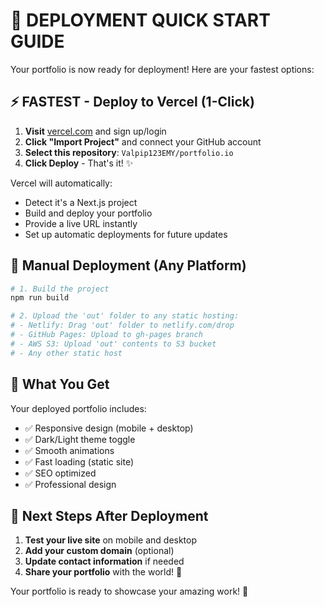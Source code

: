 # 🚀 DEPLOYMENT QUICK START GUIDE

Your portfolio is now ready for deployment! Here are your fastest options:

## ⚡ FASTEST - Deploy to Vercel (1-Click)

1. **Visit** [vercel.com](https://vercel.com) and sign up/login
2. **Click "Import Project"** and connect your GitHub account
3. **Select this repository**: `Valpip123EMY/portfolio.io`
4. **Click Deploy** - That's it! ✨

Vercel will automatically:
- Detect it's a Next.js project
- Build and deploy your portfolio
- Provide a live URL instantly
- Set up automatic deployments for future updates

## 🎯 Manual Deployment (Any Platform)

```bash
# 1. Build the project
npm run build

# 2. Upload the 'out' folder to any static hosting:
# - Netlify: Drag 'out' folder to netlify.com/drop
# - GitHub Pages: Upload to gh-pages branch
# - AWS S3: Upload 'out' contents to S3 bucket
# - Any other static host
```

## 📱 What You Get

Your deployed portfolio includes:
- ✅ Responsive design (mobile + desktop)
- ✅ Dark/Light theme toggle
- ✅ Smooth animations
- ✅ Fast loading (static site)
- ✅ SEO optimized
- ✅ Professional design

## 🔗 Next Steps After Deployment

1. **Test your live site** on mobile and desktop
2. **Add your custom domain** (optional)
3. **Update contact information** if needed
4. **Share your portfolio** with the world! 🌟

Your portfolio is ready to showcase your amazing work! 🎉